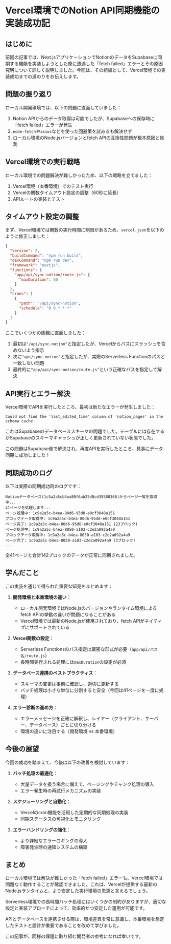 # Vercel環境でのNotion API同期機能の実装成功記

## はじめに

前回の記事では、Next.jsアプリケーションでNotionのデータをSupabaseに同期する機能を実装しようとした際に遭遇した「fetch failed」エラーとその原因究明について詳しく説明しました。今回は、その続編として、Vercel環境での実装成功までの道のりをお伝えします。

## 問題の振り返り

ローカル開発環境では、以下の問題に直面していました：

1. Notion APIからのデータ取得は可能でしたが、Supabaseへの保存時に「fetch failed」エラーが発生
2. `node-fetch`や`axios`などを使った回避策を試みるも解決せず
3. ローカル環境のNode.jsバージョンとfetch APIの互換性問題が根本原因と推測

## Vercel環境での実行戦略

ローカル環境での問題解決が難しかったため、以下の戦略を立てました：

1. Vercel環境（本番環境）でのテスト実行
2. Vercelの関数タイムアウト設定の調整（60秒に延長）
3. APIルートの実装とテスト

## タイムアウト設定の調整

まず、Vercel環境では関数の実行時間に制限があるため、`vercel.json`を以下のように修正しました：

```json
{
  "version": 2,
  "buildCommand": "npm run build",
  "devCommand": "npm run dev",
  "framework": "nextjs",
  "functions": {
    "app/api/sync-notion/route.js": {
      "maxDuration": 60
    }
  },
  "crons": [
    {
      "path": "/api/sync-notion",
      "schedule": "0 0 * * *"
    }
  ]
}
```

ここでいくつかの困難に直面しました：

1. 最初は`"/api/sync-notion"`と指定したが、Vercelからパスにスラッシュを含めないよう指示
2. 次に`"api/sync-notion"`と指定したが、実際のServerless Functionのパスと一致しない問題
3. 最終的に`"app/api/sync-notion/route.js"`という正確なパスを指定して解決

## API実行とエラー解決

Vercel環境でAPIを実行したところ、最初は新たなエラーが発生しました：

```
Could not find the 'last_edited_time' column of 'notion_pages' in the schema cache
```

これはSupabaseのデータベーススキーマの問題でした。テーブルには存在するがSupabaseのスキーマキャッシュが正しく更新されていない状態でした。

この問題はSupabase側で解決され、再度APIを実行したところ、見事にデータ同期に成功しました！

## 同期成功のログ

以下は実際の同期成功時のログです：

```
Notionデータベース(1c5a2a5cb4ea80f6ab25d8cd39588366)からページ一覧を取得中...
41ページを処理します...
ページ処理中: 1c9a2a5c-b4ea-80d6-95d8-e0cf3040a151
ブロックデータ取得中: 1c9a2a5c-b4ea-80d6-95d8-e0cf3040a151
ページ完了: 1c9a2a5c-b4ea-80d6-95d8-e0cf3040a151 (23ブロック)
ページ処理中: 1c9a2a5c-b4ea-8050-a103-c2e2a092a4a9
ブロックデータ取得中: 1c9a2a5c-b4ea-8050-a103-c2e2a092a4a9
ページ完了: 1c9a2a5c-b4ea-8050-a103-c2e2a092a4a9 (3ブロック)
...
```

全41ページと合計142ブロックのデータが正常に同期されました。

## 学んだこと

この実装を通じて得られた重要な知見をまとめます：

1. **開発環境と本番環境の違い**：
   - ローカル開発環境ではNode.jsのバージョンやランタイム環境によるfetch APIの挙動の違いが問題になることがある
   - Vercel環境では最新のNode.jsが使用されており、fetch APIがネイティブにサポートされている

2. **Vercel関数の設定**：
   - Serverless Functionsのパス指定は厳密な形式が必要（`app/api/パス名/route.js`）
   - 長時間実行される処理には`maxDuration`の設定が必須

3. **データベース連携のベストプラクティス**：
   - スキーマの変更は事前に確認し、適切に更新する
   - バッチ処理は小さな単位に分割すると安全（今回は41ページを一度に処理）

4. **エラー診断の進め方**：
   - エラーメッセージを正確に解釈し、レイヤー（クライアント、サーバー、データベース）ごとに切り分ける
   - 環境の違いに注目する（開発環境 vs 本番環境）

## 今後の展望

今回の成功を踏まえて、今後は以下の改善を検討しています：

1. **バッチ処理の最適化**：
   - 大量データを扱う場合に備えて、ページングやチャンク処理の導入
   - エラー発生時の再試行メカニズムの実装

2. **スケジューリングと自動化**：
   - Vercelのcron機能を活用した定期的な同期処理の実装
   - 同期ステータスの可視化とモニタリング

3. **エラーハンドリングの強化**：
   - より詳細なエラーロギングの導入
   - 障害発生時の通知システムの構築

## まとめ

ローカル環境では解決が難しかった「fetch failed」エラーも、Vercel環境では問題なく動作することが確認できました。これは、Vercelが提供する最新のNode.jsランタイムと、より安定した実行環境の恩恵と言えるでしょう。

Serverless環境での長時間バッチ処理にはいくつかの制約がありますが、適切な設定と実装アプローチによって、効率的かつ安定した運用が可能です。

APIとデータベースを連携させる際は、環境差異を常に意識し、本番環境を想定したテストと設計が重要であることを改めて学びました。

この記事が、同様の課題に取り組む開発者の参考になれば幸いです。 